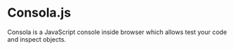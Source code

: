 Consola.js
==========
Consola is a JavaScript console inside browser which allows test your code and inspect objects.